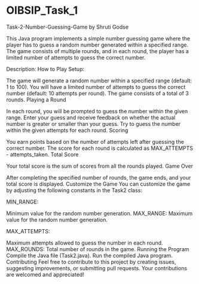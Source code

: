 # OIBSIP_Task_1
Task-2-Number-Guessing-Game by Shruti Godse

This Java program implements a simple number guessing game where the player has to guess a random number generated within a specified range. 
The game consists of multiple rounds, and in each round, the player has a limited number of attempts to guess the correct number.

Description: 
How to Play Setup: 

The game will generate a random number within a specified range (default: 1 to 100). You will have a limited number of attempts to guess the correct number (default: 10 attempts per round). The game consists of a total of 3 rounds.
Playing a Round

In each round, you will be prompted to guess the number within the given range. Enter your guess and receive feedback on whether the actual number is greater or smaller than your guess. Try to guess the number within the given attempts for each round. Scoring

You earn points based on the number of attempts left after guessing the correct number. The score for each round is calculated as MAX_ATTEMPTS - attempts_taken. Total Score

Your total score is the sum of scores from all the rounds played. Game Over

After completing the specified number of rounds, the game ends, and your total score is displayed. Customize the Game You can customize the game by adjusting the following constants in the Task2 class:

MIN_RANGE:

Minimum value for the random number generation. MAX_RANGE: Maximum value for the random number generation.

MAX_ATTEMPTS: 

Maximum attempts allowed to guess the number in each round. MAX_ROUNDS: Total number of rounds in the game. Running the Program Compile the Java file (Task2.java). Run the compiled Java program. Contributing Feel free to contribute to this project by creating issues, suggesting improvements, or submitting pull requests. Your contributions are welcomed and appreciated!
